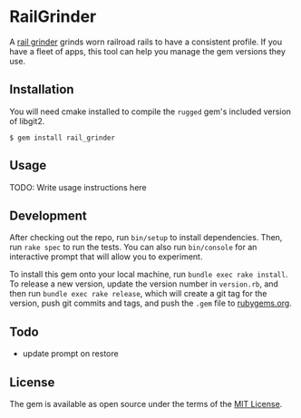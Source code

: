 # RailGrinder

A [rail grinder](https://en.wikipedia.org/wiki/Railgrinder) grinds worn railroad rails to have a consistent profile. If you have a fleet of apps, this tool can help you manage the gem versions they use.

## Installation

You will need cmake installed to compile the `rugged` gem's included version of libgit2.

    $ gem install rail_grinder

## Usage

TODO: Write usage instructions here

## Development

After checking out the repo, run `bin/setup` to install dependencies. Then, run `rake spec` to run the tests. You can also run `bin/console` for an interactive prompt that will allow you to experiment.

To install this gem onto your local machine, run `bundle exec rake install`. To release a new version, update the version number in `version.rb`, and then run `bundle exec rake release`, which will create a git tag for the version, push git commits and tags, and push the `.gem` file to [rubygems.org](https://rubygems.org).

## Todo

 * update prompt on restore

## License

The gem is available as open source under the terms of the [MIT License](http://opensource.org/licenses/MIT).

